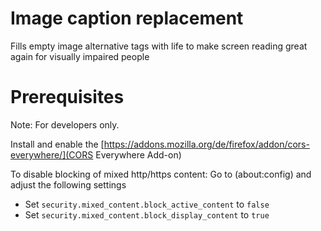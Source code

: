 # Image caption replacement
Fills empty image alternative tags with life to make screen reading great again for visually impaired people

# Prerequisites
Note: For developers only.

Install and enable the [https://addons.mozilla.org/de/firefox/addon/cors-everywhere/](CORS Everywhere Add-on)

To disable blocking of mixed http/https content:
Go to (about:config) and adjust the following settings
* Set `security.mixed_content.block_active_content` to `false`
* Set `security.mixed_content.block_display_content` to `true`